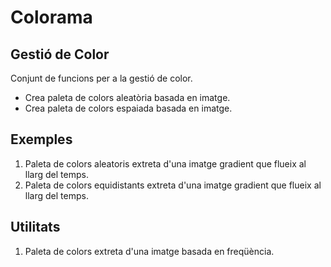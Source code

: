 # Colorama
<h2>Gestió de Color</h2>
<p>Conjunt de funcions per a la gestió de color.</p>
<ul>
	<li>Crea paleta de colors aleatòria basada en imatge.</li>
	<li>Crea paleta de colors espaiada basada en imatge.</li>
</ul>

<h2>Exemples</h2>
<ol>
	<li>Paleta de colors aleatoris extreta d'una imatge gradient que flueix al llarg del temps.</li>
	<li>Paleta de colors equidistants extreta d'una imatge gradient que flueix al llarg del temps.</li>
</ol>

<h2>Utilitats</h2>
<ol>
	<li>Paleta de colors extreta d'una imatge basada en freqüència.</li>
</ol>